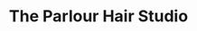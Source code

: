 ---
title: "The Parlour Hair Studio"
url: /georgetown/the-parlour-hair-studio/
shop: hairdresser
---
